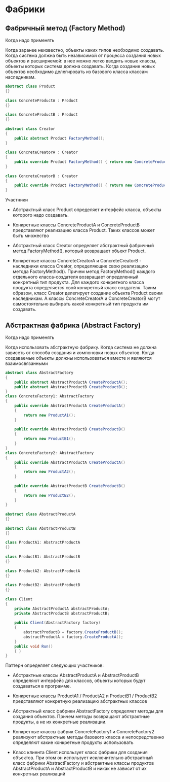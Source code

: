 # Фабрики

## Фабричный метод (Factory Method)

Когда надо применять

Когда заранее неизвестно, объекты каких типов необходимо создавать. Когда система должна быть независимой от процесса создания новых объектов и расширяемой: в нее можно легко вводить новые классы, объекты которых система должна создавать. Когда создание новых объектов необходимо делегировать из базового класса классам наследникам.

```c#
abstract class Product
{}
 
class ConcreteProductA : Product
{}
 
class ConcreteProductB : Product
{}
 
abstract class Creator
{
    public abstract Product FactoryMethod();
}
 
class ConcreteCreatorA : Creator
{
    public override Product FactoryMethod() { return new ConcreteProductA(); }
}
 
class ConcreteCreatorB : Creator
{
    public override Product FactoryMethod() { return new ConcreteProductB(); }
}
```

Участники

* Абстрактный класс Product определяет интерфейс класса, объекты которого надо создавать.

* Конкретные классы ConcreteProductA и ConcreteProductB представляют реализацию класса Product. Таких классов может быть множество

* Абстрактный класс Creator определяет абстрактный фабричный метод FactoryMethod(), который возвращает объект Product.

* Конкретные классы ConcreteCreatorA и ConcreteCreatorB - наследники класса Creator, определяющие свою реализацию метода FactoryMethod(). Причем метод FactoryMethod() каждого отдельного класса-создателя возвращает определенный конкретный тип продукта. Для каждого конкретного класса продукта определяется свой конкретный класс создателя. Таким образом, класс Creator делегирует создание объекта Product своим наследникам. А классы ConcreteCreatorA и ConcreteCreatorB могут самостоятельно выбирать какой конкретный тип продукта им создавать.

## Абстрактная фабрика (Abstract Factory)


Когда надо применять

Когда использовать абстрактную фабрику. Когда система не должна зависеть от способа создания и компоновки новых объектов. Когда создаваемые объекты должны использоваться вместе и являются взаимосвязанными

```c#
abstract class AbstractFactory
{
    public abstract AbstractProductA CreateProductA();
    public abstract AbstractProductB CreateProductB();
}
class ConcreteFactory1: AbstractFactory
{
    public override AbstractProductA CreateProductA()
    {
        return new ProductA1();
    }
         
    public override AbstractProductB CreateProductB()   
    {
        return new ProductB1(); 
    }
}
class ConcreteFactory2: AbstractFactory
{
    public override AbstractProductA CreateProductA()
    {
        return new ProductA2();
    }
         
    public override AbstractProductB CreateProductB()
    {
        return new ProductB2();
    }
}
 
abstract class AbstractProductA
{}
             
abstract class AbstractProductB     
{}
                 
class ProductA1: AbstractProductA   
{}
     
class ProductB1: AbstractProductB   
{}
 
class ProductA2: AbstractProductA   
{}
                 
class ProductB2: AbstractProductB       
{}      
             
class Client
{
    private AbstractProductA abstractProductA;
    private AbstractProductB abstractProductB;
 
    public Client(AbstractFactory factory)
    {
        abstractProductB = factory.CreateProductB();
        abstractProductA = factory.CreateProductA();
    }
    public void Run()
    { }
}
```

Паттерн определяет следующих участников:

* Абстрактные классы AbstractProductA и AbstractProductB определяют интерфейс для классов, объекты которых будут создаваться в программе.

* Конкретные классы ProductA1 / ProductA2 и ProductB1 / ProductB2 представляют конкретную реализацию абстрактных классов

* Абстрактный класс фабрики AbstractFactory определяет методы для создания объектов. Причем методы возвращают абстрактные продукты, а не их конкретные реализации.

* Конкретные классы фабрик ConcreteFactory1 и ConcreteFactory2 реализуют абстрактные методы базового класса и непосредственно определяют какие конкретные продукты использовать

* Класс клиента Client использует класс фабрики для создания объектов. При этом он использует исключительно абстрактный класс фабрики AbstractFactory и абстрактные классы продуктов AbstractProductA и AbstractProductB и никак не зависит от их конкретных реализаций

